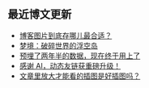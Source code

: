 ## 最近博文更新
<!-- BLOG-POST-LIST:START -->
- [博客图片到底存哪儿最合适？](https://xaoxuu.com/blog/20250611/)
- [梦境：破碎世界的浮空岛](https://xaoxuu.com/blog/20250605/)
- [预埋了两年半的数据，现在终于用上了](https://xaoxuu.com/blog/20250604/)
- [感谢 AI，动态友链获重磅升级！](https://xaoxuu.com/blog/20250602/)
- [文章里放大才能看的插图是好插图吗？](https://xaoxuu.com/blog/20240208/)
<!-- BLOG-POST-LIST:END -->

